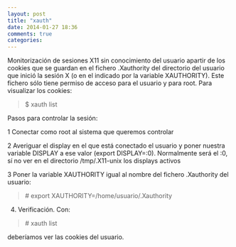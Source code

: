 ```yaml
---
layout: post
title: "xauth"
date: 2014-01-27 18:36
comments: true
categories: 
---
```

Monitorización de sesiones X11 sin conocimiento del usuario apartir de los cookies que se guardan en el fichero .Xauthority del directorio del usuario que inició la sesión X (o en el indicado por la variable XAUTHORITY). Este fichero sólo tiene permiso de acceso para el usuario y para root. Para visualizar los cookies:

>$ xauth list 

Pasos para controlar la sesión: 

1 Conectar como root al sistema que queremos controlar

2 Averiguar el display en el que está conectado el usuario y poner nuestra variable DISPLAY a ese valor (export DISPLAY=:0). Normalmente será el :0, sí no ver en el directorio /tmp/.X11-unix los displays activos  

3 Poner la variable XAUTHORITY igual al nombre del fichero .Xauthority del usuario:

>\# export XAUTHORITY=/home/usuario/.Xauthority 

4. Verificación. Con:

>\# xauth list

deberíamos ver las cookies del usuario.

